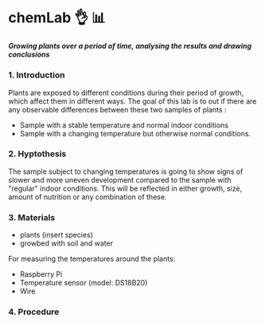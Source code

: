 # chemLab :ok_hand: :bar_chart:

##### *Growing plants over a period of time, analysing the results and drawing conclusions* 

### 1. Introduction
Plants are exposed to different conditions during their period of growth, which affect them in different ways. The goal of this lab is to out if there are any observable differences between these two samples of plants : 
 - Sample with a stable temperature and normal indoor conditions
 - Sample with a changing temperature but otherwise normal conditions.

### 2. Hyptothesis
The sample subject to changing temperatures is going to show signs of slower and more uneven development compared to the sample with "regular" indoor conditions. This will be reflected in either growth, size, amount of nutrition or any combination of these.

### 3. Materials
- plants (insert species)
- growbed with soil and water

For measuring the temperatures around the plants:
- Raspberry Pi
- Temperature sensor (model: DS18B20)
- Wire

### 4. Procedure

